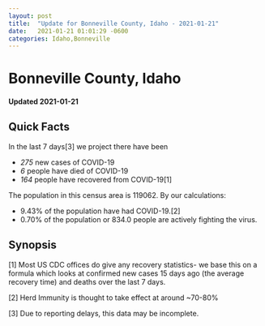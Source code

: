```yaml
---
layout: post
title:  "Update for Bonneville County, Idaho - 2021-01-21"
date:   2021-01-21 01:01:29 -0600
categories: Idaho,Bonneville
---
```


# Bonneville County, Idaho
#### Updated 2021-01-21

## Quick Facts

In the last 7 days[3] we project there have been
- *275* new cases of COVID-19
- *6* people have died of COVID-19
- *164* people have recovered from COVID-19[1]

The population in this census area is 119062. By our calculations:
- 9.43% of the population have had COVID-19.[2]
- 0.70% of the population or 834.0 people are actively fighting the virus.

## Synopsis




[1] Most US CDC offices do give any recovery statistics- we base this on a formula which looks at confirmed new cases
15 days ago (the average recovery time) and deaths over the last 7 days.

[2] Herd Immunity is thought to take effect at around ~70-80%

[3] Due to reporting delays, this data may be incomplete.
 
    